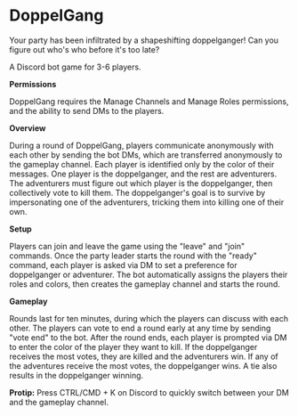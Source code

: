 # DoppelGang

Your party has been infiltrated by a shapeshifting doppelganger! Can you figure out who's who before it's too late?

A Discord bot game for 3-6 players.

**Permissions**

DoppelGang requires the Manage Channels and Manage Roles permissions, and the ability to send DMs to the players.

**Overview**

During a round of DoppelGang, players communicate anonymously with each other by sending the bot DMs, which are transferred anonymously to the gameplay channel. Each player is identified only by the color of their messages. One player is the doppelganger, and the rest are adventurers. The adventurers must figure out which player is the doppelganger, then collectively vote to kill them. The doppelganger's goal is to survive by impersonating one of the adventurers, tricking them into killing one of their own.

**Setup**

Players can join and leave the game using the "leave" and "join" commands. Once the party leader starts the round with the "ready" command, each player is asked via DM to set a preference for doppelganger or adventurer. The bot automatically assigns the players their roles and colors, then creates the gameplay channel and starts the round.

**Gameplay**

Rounds last for ten minutes, during which the players can discuss with each other. The players can vote to end a round early at any time by sending "vote end" to the bot. After the round ends, each player is prompted via DM to enter the color of the player they want to kill. If the doppelganger receives the most votes, they are killed and the adventurers win. If any of the adventures receive the most votes, the doppelganger wins. A tie also results in the doppelganger winning.

**Protip:** Press CTRL/CMD + K on Discord to quickly switch between your DM and the gameplay channel.